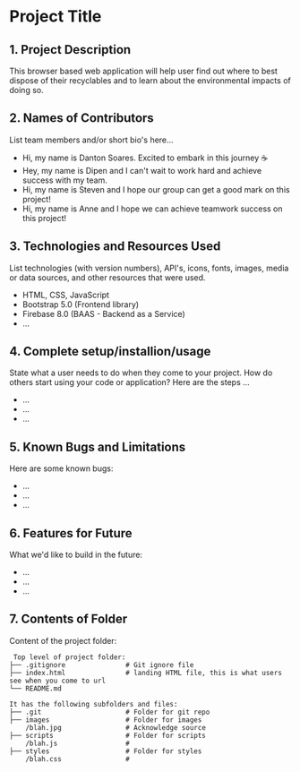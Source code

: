 # Project Title

## 1. Project Description
This browser based web application will help user find out where to best dispose of their recyclables 
and to learn about the environmental impacts of doing so.

## 2. Names of Contributors
List team members and/or short bio's here... 
* Hi, my name is Danton Soares. Excited to embark in this journey ☕
* Hey, my name is Dipen and I can't wait to work hard and achieve success with my team.
* Hi, my name is Steven and I hope our group can get a good mark on this project!
* Hi, my name is Anne and I hope we can achieve teamwork success on this project!
	
## 3. Technologies and Resources Used
List technologies (with version numbers), API's, icons, fonts, images, media or data sources, and other resources that were used.
* HTML, CSS, JavaScript
* Bootstrap 5.0 (Frontend library)
* Firebase 8.0 (BAAS - Backend as a Service)
* ...

## 4. Complete setup/installion/usage
State what a user needs to do when they come to your project.  How do others start using your code or application?
Here are the steps ...
* ...
* ...
* ...

## 5. Known Bugs and Limitations
Here are some known bugs:
* ...
* ...
* ...

## 6. Features for Future
What we'd like to build in the future:
* ...
* ...
* ...
	
## 7. Contents of Folder
Content of the project folder:

```
 Top level of project folder: 
├── .gitignore               # Git ignore file
├── index.html               # landing HTML file, this is what users see when you come to url
└── README.md

It has the following subfolders and files:
├── .git                     # Folder for git repo
├── images                   # Folder for images
    /blah.jpg                # Acknowledge source
├── scripts                  # Folder for scripts
    /blah.js                 # 
├── styles                   # Folder for styles
    /blah.css                # 



```


